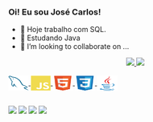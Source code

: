 ### Oi! Eu sou José Carlos!

- 🔭 Hoje trabalho com SQL.
- 🌱 Estudando Java
- 👯 I’m looking to collaborate on ...

<div align="center">
  <a href="https://github.com/TaFacilInfo">
  <img height="180em" src="https://github-readme-stats.vercel.app/api?username=TaFacilInfo&show_icons=true&theme=dracula&include_all_commits=true&count_private=true"/>
  <img height="180em" src="https://github-readme-stats.vercel.app/api/top-langs/?username=TaFacilInfo&layout=compact&langs_count=7&theme=dracula"/>
</div>

<div style="display: inline_block"><br>
  <img align="center" alt="TaFacilInfo-Js" height="30" width="40" src="https://raw.githubusercontent.com/devicons/devicon/master/icons/mysql/mysql-original.svg">
  
  <img align="center" alt="TaFacilInfo-Js" height="30" width="40" src="https://raw.githubusercontent.com/devicons/devicon/master/icons/javascript/javascript-plain.svg">
  <img align="center" alt="TaFacilInfo-HTML" height="30" width="40" src="https://raw.githubusercontent.com/devicons/devicon/master/icons/html5/html5-original.svg">
  <img align="center" alt="TaFacilInfo-CSS" height="30" width="40" src="https://raw.githubusercontent.com/devicons/devicon/master/icons/css3/css3-original.svg">
  <img align="center" alt="TaFacilInfo-Java" height="30" width="40" src="https://raw.githubusercontent.com/devicons/devicon/master/icons/java/java-original.svg">
</div>
  
  ##
 
<div> 
  <a href="https://www.youtube.com/c/tafacilinformatica" target="_blank"><img src="https://img.shields.io/badge/YouTube-FF0000?style=for-the-badge&logo=youtube&logoColor=white" target="_blank"></a>
  <a href="https://instagram.com/rafaballerini" target="_blank"><img src="https://img.shields.io/badge/-Instagram-%23E4405F?style=for-the-badge&logo=instagram&logoColor=white" target="_blank"></a>
   <a href = "mailto:contatorafaballerini@gmail.com"><img src="https://img.shields.io/badge/-Gmail-%23333?style=for-the-badge&logo=gmail&logoColor=white" target="_blank"></a>
  <a href="https://www.linkedin.com/in/rafaella-ballerini-45875016a" target="_blank"><img src="https://img.shields.io/badge/-LinkedIn-%230077B5?style=for-the-badge&logo=linkedin&logoColor=white" target="_blank"></a>  
</div>

